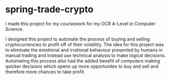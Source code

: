 spring-trade-crypto
===================

I made this project for my coursework for my OCR A-Level in Computer Science.

I designed this project to automate the process of buying and selling cryptocurrencies to profit off of their volatility. The idea for this project was to eliminate the emotional and irrational behaviour presented by humans in manual trading and instead use technical analysis to make logical decisions. Automating this process also had the added benefit of computers making quicker decisions which opens up more opportunites to buy and sell and therefore more chances to take profit.
